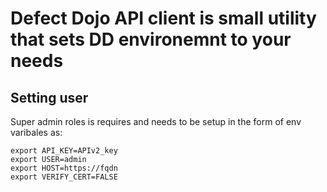 # Defect Dojo API client is small utility that sets DD environemnt to your needs 

## Setting user

Super admin roles is requires and needs to be setup in the form of env varibales as:

```
export API_KEY=APIv2_key
export USER=admin
export HOST=https://fqdn 
export VERIFY_CERT=FALSE
```